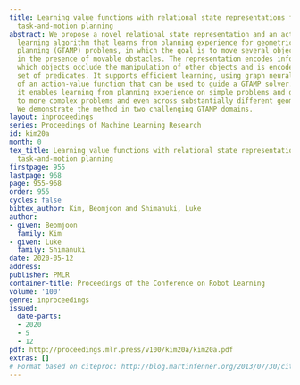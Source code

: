```yaml
---
title: Learning value functions with relational state representations for guiding
  task-and-motion planning
abstract: We propose a novel relational state representation and an action-value function
  learning algorithm that learns from planning experience for geometric task-and-motion
  planning (GTAMP) problems, in which the goal is to move several objects to regions
  in the presence of movable obstacles. The representation encodes information about
  which objects occlude the manipulation of other objects and is encoded using a small
  set of predicates. It supports efficient learning, using graph neural networks,
  of an action-value function that can be used to guide a GTAMP solver. Importantly,
  it enables learning from planning experience on simple problems and generalizing
  to more complex problems and even across substantially different geometric environments.
  We demonstrate the method in two challenging GTAMP domains.
layout: inproceedings
series: Proceedings of Machine Learning Research
id: kim20a
month: 0
tex_title: Learning value functions with relational state representations for guiding
  task-and-motion planning
firstpage: 955
lastpage: 968
page: 955-968
order: 955
cycles: false
bibtex_author: Kim, Beomjoon and Shimanuki, Luke
author:
- given: Beomjoon
  family: Kim
- given: Luke
  family: Shimanuki
date: 2020-05-12
address: 
publisher: PMLR
container-title: Proceedings of the Conference on Robot Learning
volume: '100'
genre: inproceedings
issued:
  date-parts:
  - 2020
  - 5
  - 12
pdf: http://proceedings.mlr.press/v100/kim20a/kim20a.pdf
extras: []
# Format based on citeproc: http://blog.martinfenner.org/2013/07/30/citeproc-yaml-for-bibliographies/
---
```


